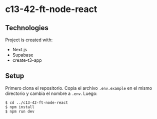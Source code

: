 # c13-42-ft-node-react

	
## Technologies
Project is created with:
* Next.js 
* Supabase
* create-t3-app
	
## Setup

Primero clona el repositorio.
Copia el archivo `.env.example` en el mismo directorio y cambia el nombre a `.env`.
Luego:
```
$ cd ../c13-42-ft-node-react
$ npm install
$ npm run dev

